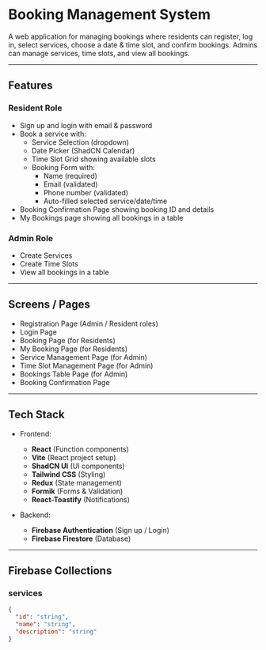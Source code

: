 # Booking Management System

A web application for managing bookings where residents can register, log in, select services, choose a date & time slot, and confirm bookings. Admins can manage services, time slots, and view all bookings.

---

## Features

### Resident Role
- Sign up and login with email & password
- Book a service with:
  - Service Selection (dropdown)
  - Date Picker (ShadCN Calendar)
  - Time Slot Grid showing available slots
  - Booking Form with:
    - Name (required)
    - Email (validated)
    - Phone number (validated)
    - Auto-filled selected service/date/time
- Booking Confirmation Page showing booking ID and details
- My Bookings page showing all bookings in a table

### Admin Role
- Create Services
- Create Time Slots
- View all bookings in a table

---

## Screens / Pages
- Registration Page (Admin / Resident roles)
- Login Page
- Booking Page (for Residents)
- My Booking Page (for Residents)
- Service Management Page (for Admin)
- Time Slot Management Page (for Admin)
- Bookings Table Page (for Admin)
- Booking Confirmation Page

---

## Tech Stack

- Frontend:
  - **React** (Function components)
  - **Vite** (React project setup)
  - **ShadCN UI** (UI components)
  - **Tailwind CSS** (Styling)
  - **Redux** (State management)
  - **Formik** (Forms & Validation)
  - **React-Toastify** (Notifications)

- Backend:
  - **Firebase Authentication** (Sign up / Login)
  - **Firebase Firestore** (Database)

---

## Firebase Collections

### services
```json
{
  "id": "string",
  "name": "string",
  "description": "string"
}
